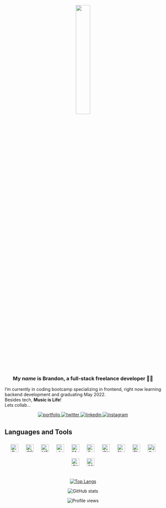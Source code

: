 <div align="center">
<img src="https://rishavanand.github.io/static/images/greetings.gif" align="center" style="width: 30%" />
</div>  
  

  
### <div align="center"> My *name* is **Brandon**, a full-stack freelance developer 👨‍💻 </div>  

I’m currently in coding bootcamp specializing in frontend, right now learning backend development and graduating May 2022.<br> Besides tech, **Music is Life**!<br> Lets collab... 

<div align="center">  
<a href="https://github.com/bcorporal/portfolio" target="_blank">
<img src=https://img.shields.io/badge/github-%2324292e.svg?&style=for-the-badge&logo=github&logoColor=white alt=portfolio style="margin-bottom: 5px;" />
</a>
<a href="https://twitter.com/djbran" target="_blank">
<img src=https://img.shields.io/badge/twitter-%2300acee.svg?&style=for-the-badge&logo=twitter&logoColor=white alt=twitter style="margin-bottom: 5px;" />
</a>
<a href="https://linkedin.com/in/brandon-corporal-65742822b?challengeId=AQGz37iRRdjHvgAAAYBzZQeDPDGYFSSnmFmjZE6uVivgLyBF8gEkVXCuEbRuFRnKLEP-r834FeOc8wKHE7H1_2Tj0a2jRHVm9Q&submissionId=39f00847-c840-ea16-abee-c30a0523d826" target="_blank">
<img src=https://img.shields.io/badge/linkedin-%231E77B5.svg?&style=for-the-badge&logo=linkedin&logoColor=white alt=linkedin style="margin-bottom: 5px;" />
</a>
<a href="https://instagram.com/djbran" target="_blank">
<img src=https://img.shields.io/badge/instagram-%23000000.svg?&style=for-the-badge&logo=instagram&logoColor=white alt=instagram style="margin-bottom: 5px;" />
</a>  
  </div>  

  

## Languages and Tools  
<div align="center">  
<img style="margin: 10px" src="https://profilinator.rishav.dev/skills-assets/bootstrap-plain.svg" alt="Bootstrap" height="25" />  
<img style="margin: 10px" src="https://profilinator.rishav.dev/skills-assets/css3-original-wordmark.svg" alt="CSS3" height="25" />  
<img style="margin: 10px" src="https://profilinator.rishav.dev/skills-assets/html5-original-wordmark.svg" alt="HTML5" height="25" />  
<img style="margin: 10px" src="https://profilinator.rishav.dev/skills-assets/javascript-original.svg" alt="JavaScript" height="25" />  
<img style="margin: 10px" src="https://profilinator.rishav.dev/skills-assets/mysql-original-wordmark.svg" alt="MySQL" height="25" />  
<img style="margin: 10px" src="https://profilinator.rishav.dev/skills-assets/express-original-wordmark.svg" alt="Express.js" height="25" />  
<img style="margin: 10px" src="https://profilinator.rishav.dev/skills-assets/git-scm-icon.svg" alt="Git" height="25" />  
<img style="margin: 10px" src="https://profilinator.rishav.dev/skills-assets/nodejs-original-wordmark.svg" alt="Node.js" height="25" />  
<img style="margin: 10px" src="https://profilinator.rishav.dev/skills-assets/photoshop-plain.svg" alt="Photoshop" height="25" />  
<img style="margin: 10px" src="https://profilinator.rishav.dev/skills-assets/jquery.png" alt="jQuery" height="25" />  
<img style="margin: 10px" src="https://profilinator.rishav.dev/skills-assets/gitlab.svg" alt="GitLab" height="25" />  
<img style="margin: 10px" src="https://profilinator.rishav.dev/skills-assets/aftereffects.png" alt="After Effects" height="25" />  
</div>  

<br/>  

<div align="center">  

[![Top Langs](https://github-readme-stats.vercel.app/api/top-langs/?username=bcorporal)](https://github.com/anuraghazra/github-readme-stats) 

![GitHub stats](https://github-readme-stats.vercel.app/api?username=bcorporal&show_icons=true)  

![Profile views](https://gpvc.arturio.dev/bcorporal)    </div>  

